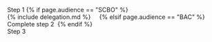 Step 1 {% if page.audience == "SCBO" %}    
{% include delegation.md %}      
{% elsif page.audience == "BAC" %}    
Complete step 2  {% endif %}    
Step 3    
